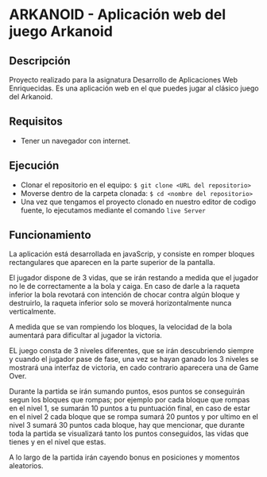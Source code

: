 # ARKANOID - Aplicación web del juego Arkanoid
## Descripción
Proyecto realizado para la asignatura Desarrollo de Aplicaciones Web Enriquecidas. Es una aplicación web en el que puedes jugar al clásico juego del Arkanoid.
## Requisitos
- Tener un navegador con internet.
## Ejecución
- Clonar el repositorio en el equipo: ```$ git clone <URL del repositorio> ```
- Moverse dentro de la carpeta clonada: ```$ cd <nombre del repositorio>```
- Una vez que tengamos el proyecto clonado en nuestro editor de codigo fuente, lo ejecutamos mediante el comando ```live Server```
## Funcionamiento
La aplicación está desarrollada en javaScrip, y consiste en romper bloques rectangulares que aparecen en la parte superior de la pantalla. 

El jugador dispone de 3 vidas, que se irán restando a medida que el jugador no le de correctamente a la bola y caiga. En caso de darle a la raqueta inferior la bola revotará con intención de chocar contra algún bloque y destruirlo, la raqueta inferior solo se moverá horizontalmente nunca verticalmente.

A medida que se van rompiendo los bloques, la velocidad de la bola aumentará para dificultar al jugador la victoria.

EL juego consta de 3 niveles diferentes, que se irán descubriendo siempre y cuando el jugador pase de fase, una vez se hayan ganado los 3 niveles se mostrará una interfaz de victoria, en cado contrario aparecera una de Game Over.

Durante la partida se irán sumando puntos, esos puntos se conseguirán segun los bloques que rompas; por ejemplo por cada bloque que rompas en el nivel 1, se sumarán 10 puntos a tu puntuación final, en caso de estar en el nivel 2 cada bloque que se rompa sumará 20 puntos y por ultimo en el nivel 3 sumará 30 puntos cada bloque, hay que mencionar, que durante toda la partida se visualizará tanto los puntos conseguidos, las vidas que tienes y en el nivel que estas.

A lo largo de la partida irán cayendo bonus en posiciones y momentos aleatorios.
